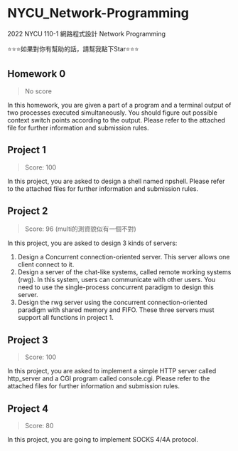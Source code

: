 # NYCU_Network-Programming
2022 NYCU 110-1 網路程式設計 Network Programming

⭐⭐⭐如果對你有幫助的話，請幫我點下Star⭐⭐⭐

## Homework 0
> No score

In this homework, you are given a part of a program and a terminal output of two processes executed simultaneously. You should figure out possible context switch points according to the output. Please refer to the attached file for further information and submission rules.

## Project 1 
> Score: 100

In this project, you are asked to design a shell named npshell. Please refer to the attached files for further information and submission rules.

## Project 2 
> Score: 96 (multi的測資貌似有一個不對)

In this project, you are asked to design 3 kinds of servers:
1. Design a Concurrent connection-oriented server. This server allows one client connect to it.
2. Design a server of the chat-like systems, called remote working systems (rwg). In this system, users can communicate with other users. You need to use the single-process concurrent paradigm to design this server.
3. Design the rwg server using the concurrent connection-oriented paradigm with shared memory and FIFO.
These three servers must support all functions in project 1.

## Project 3 
> Score: 100

In this project, you are asked to implement a simple HTTP server called http_server and a CGI program called console.cgi. Please refer to the attached files for further information and submission rules.

## Project 4 
> Score: 80

In this project, you are going to implement SOCKS 4/4A protocol.


